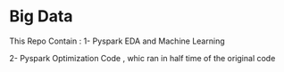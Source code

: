 # Big Data

This Repo Contain : 
1- Pyspark EDA and Machine Learning 

2- Pyspark Optimization Code , whic ran in half time of the original code
